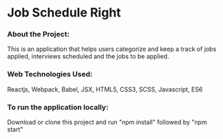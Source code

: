<h1>Job Schedule Right</h1>

<h3>About the Project:</h3>
This is an application that helps users categorize and keep a track of jobs applied, interviews scheduled and the jobs to be applied.

<h3>Web Technologies Used:</h3>
Reactjs, Webpack, Babel, JSX, HTML5, CSS3, SCSS, Javascript, ES6

<h3>To run the application locally:</h3>
Download or clone this project and run "npm install" followed by "npm start"

